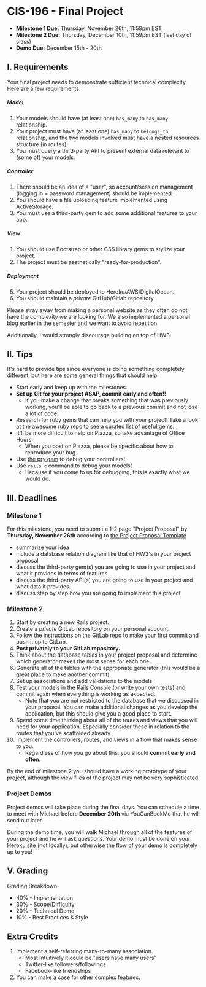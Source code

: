 # CIS-196 - Final Project
* **Milestone 1 Due:** Thursday, November 26th, 11:59pm EST
* **Milestone 2 Due:** Thursday, December 10th, 11:59pm EST (last day of class)
* **Demo Due:** December 15th - 20th

## I. Requirements
Your final project needs to demonstrate sufficient technical complexity. Here are a few requirements:

##### Model
1. Your models should have (at least one) `has_many` to `has_many` relationship.
2. Your project must have (at least one) `has_many` to `belongs_to` relationship, and the two models involved must have a nested resources structure (in routes)
3. You must query a third-party API to present external data relevant to (some of) your models.

##### Controller
1. There should be an idea of a "user", so account/session management (logging in + password management) should be implemented.
2. You should have a file uploading feature implemented using ActiveStorage.
3. You must use a third-party gem to add some additional features to your app.

##### View
1. You should use Bootstrap or other CSS library gems to stylize your project.
2. The project must be aesthetically "ready-for-production".

##### Deployment
5. Your project should be deployed to Heroku/AWS/DigitalOcean.
6. You should maintain a *private* GitHub/Gitlab repository.

Please stray away from making a personal website as they often do not have the complexity we are looking for. We also implemented a personal blog earlier in the semester and we want to avoid repetition.

Additionally, I would strongly discourage building on top of HW3.

## II. Tips
It's hard to provide tips since everyone is doing something completely different, but here are some general things that should help:
- Start early and keep up with the milestones.
- **Set up Git for your project ASAP, commit early and often!!** 
    - If you make a change that breaks something that was previously working, you'll be able to go back to a previous commit and not lose a lot of code.
- Research for ruby gems that can help you with your project! 
Take a look at [the awesome ruby repo](https://github.com/markets/awesome-ruby) to see a curated list of useful gems. 
- It'll be more difficult to help on Piazza, so take advantage of Office Hours. 
    - When you post on Piazza, please be specific about how to reproduce your bug.
- Use [the pry gem](https://github.com/pry/pry) to debug your controllers!
- Use `rails c` command to debug your models!
    - Because if you come to us for debugging, this is exactly what we would do.

## III. Deadlines

### Milestone 1
For this milestone, you need to submit a 1-2 page "Project Proposal" by **Thursday, November 26th** according to [the Project Proposal Template](https://gitlab.com/cis-196-assignments/final-project/-/blob/master/Proposal%20Template.md)
* summarize your idea
* include a database relation diagram like that of HW3's in your project proposal
* discuss the third-party gem(s) you are going to use in your project and what it provides in terms of features
* discuss the third-party API(s) you are going to use in your project and what data it provides.
* discuss step by step how you are going to implement this project

### Milestone 2
1. Start by creating a new Rails project.
2. Create a _private_ GitLab repository on your personal account.
3. Follow the instructions on the GitLab repo to make your first commit and push it up to GitLab.
4. **Post privately to your GitLab repository.**
5. Think about the database tables in your project proposal and determine which generator makes the most sense for each one.
6. Generate all of the tables with the appropriate generator (this would be a great place to make another commit).
7. Set up associations and add validations to the models.
8. Test your models in the Rails Console (or write your own tests) and commit again when everything is working as expected.
   - Note that you are not restricted to the database that we discussed in your proposal. You can make additional changes as you develop the application, but this should give you a good place to start.
1. Spend some time thinking about all of the routes and views that you will need for your application. Especially consider these in relation to the routes that you've scaffolded already.
2. Implement the controllers, routes, and views in a flow that makes sense to you.
    * Regardless of how you go about this, you should **commit early and often**.

By the end of milestone 2 you should have a working prototype of your project, although the view files of the project may not be very sophisticated.

### Project Demos
Project demos will take place during the final days. You can schedule a time to meet with Michael before **December 20th** via YouCanBookMe that he will send out later. 

During the demo time, you will walk Michael through all of the features of your project and he will ask questions. Your demo must be done on your Heroku site (not locally), but otherwise the flow of your demo is completely up to you! 

## V. Grading
Grading Breakdown:
- 40% - Implementation
- 30% - Scope/Difficulty
- 20% - Technical Demo
- 10% - Best Practices & Style


## Extra Credits
1. Implement a self-referring many-to-many association. 
    * Most intuitively it could be "users have many users"
    * Twitter-like followers/followings 
    * Facebook-like friendships
2. You can make a case for other complex features.

